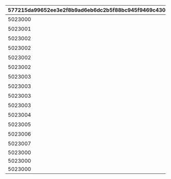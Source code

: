 |577215da99652ee3e2f8b9ad6eb6dc2b5f88bc945f9469c430211642087635cf|5b149039c290c2f130c0cf9c622917a66eed61fc6c94cd87082fb20a371e747c|08571e7e20c2213e34a2abb609ec5903de9fe4abf7f53df991e7d68b1c453bc3|5f378e8b40279bedd4458db0115fa0ff5475c0a7f5d9348f9924cb8f3bc874a0|667faea8e80829ad39a51209a49b7afa13394fb82f83d0dd28852c764d663189|204d7d8cb1f7232dd6dba95998a815fe5ddc9592163702f19496a6acc024989d|5974d024b6aa666891ee9b8135b41ab74e56421ec4e24c52c5ce2aee12734648|4a313517fe179e399c61c91035e2011d71c32dc7e520f5e71b528374b37f895e|
| --- | --- | --- | --- | --- | --- | --- | --- |
|5023000|0|0|2020/08/16 5:00:00|2030/01/01 1:00:00|1|どうしてこんな\nことに……？|1|
|5023001|0|0|2020/08/16 5:00:00|2030/01/01 1:00:00|2|ごきげんようが\n言えなくて|2|
|5023002|0|0|2020/08/16 5:00:00|2030/01/01 1:00:00|3|やっちゃった！|3|
|5023002|0|0|2020/08/17 5:00:00|2030/01/01 1:00:00|4|ユニさんは\nこんな人|4|
|5023002|0|0|2020/08/17 5:00:00|2030/01/01 1:00:00|5|クロエさんは\nこんな人|5|
|5023002|0|0|2020/08/17 5:00:00|2030/01/01 1:00:00|6|チエルさんは\nこんな人|6|
|5023003|0|0|2020/08/18 5:00:00|2030/01/01 1:00:00|7|知的な\nユニさん|7|
|5023003|0|0|2020/08/18 5:00:00|2030/01/01 1:00:00|8|優しい\nクロエさん|8|
|5023003|0|0|2020/08/18 5:00:00|2030/01/01 1:00:00|9|憧れの\nチエルさん|9|
|5023003|0|0|2020/08/19 5:00:00|2030/01/01 1:00:00|10|特別講座の\n練習|10|
|5023004|0|0|2020/08/19 5:00:00|2030/01/01 1:00:00|11|いよいよ\n特別講座|11|
|5023005|0|0|2020/08/19 5:00:00|2030/01/01 1:00:00|12|さすがBB団の\n団長さん！|12|
|5023006|0|0|2020/08/19 5:00:00|2030/01/01 1:00:00|13|マンドラゴラで\nパニック|13|
|5023007|0|0|2020/08/23 5:00:00|2030/01/01 1:00:00|14|最終日|14|
|5023000|1|0|2020/08/23 21:00:00|2030/01/01 1:00:00|15||0|
|5023000|1|0|2020/08/23 21:00:00|2030/01/01 1:00:00|16||0|
|5023000|1|0|2020/08/23 21:00:00|2030/01/01 1:00:00|17||0|